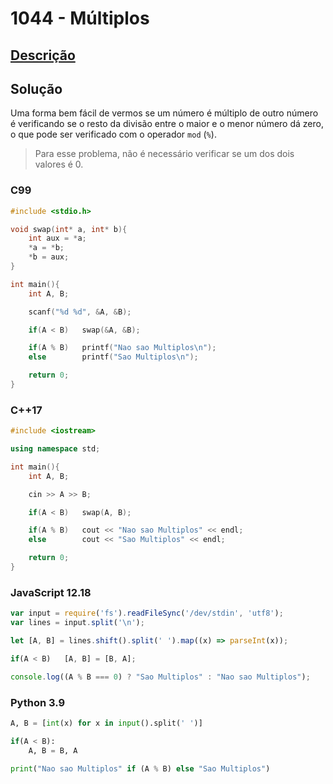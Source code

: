 # 1044 - Múltiplos

## [Descrição](https://www.urionlinejudge.com.br/judge/pt/problems/view/1044)

## Solução

Uma forma bem fácil de vermos se um número é múltiplo de outro número é verificando se o resto da divisão entre o maior e o menor número dá zero, o que pode ser verificado com o operador `mod` (`%`).

> Para esse problema, não é necessário verificar se um dos dois valores é 0.

### C99

```c
#include <stdio.h>

void swap(int* a, int* b){
    int aux = *a;
    *a = *b;
    *b = aux;
}

int main(){
    int A, B;

    scanf("%d %d", &A, &B);

    if(A < B)   swap(&A, &B);

    if(A % B)   printf("Nao sao Multiplos\n");
    else        printf("Sao Multiplos\n");

    return 0;
}
```

### C++17

```cpp
#include <iostream>

using namespace std;

int main(){
    int A, B;

    cin >> A >> B;

    if(A < B)   swap(A, B);

    if(A % B)   cout << "Nao sao Multiplos" << endl;
    else        cout << "Sao Multiplos" << endl;

    return 0;
}
```

### JavaScript 12.18

```javascript
var input = require('fs').readFileSync('/dev/stdin', 'utf8');
var lines = input.split('\n');

let [A, B] = lines.shift().split(' ').map((x) => parseInt(x));

if(A < B)   [A, B] = [B, A];

console.log((A % B === 0) ? "Sao Multiplos" : "Nao sao Multiplos");
```

### Python 3.9

```python
A, B = [int(x) for x in input().split(' ')]

if(A < B):
    A, B = B, A

print("Nao sao Multiplos" if (A % B) else "Sao Multiplos")
```